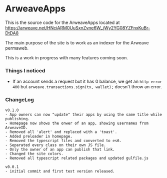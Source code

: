 # ArweaveApps
This is the source code for the ArweaveApps located at https://arweave.net/HNciARM0UuSxnZvne6W_jWy2YG08YZFnxKuBr-DtDA8

The main purpose of the site is to work as an indexer for the Arweave permaweb.

This is a work in progress with many features coming soon.

### Things I noticed
- If an account sends a request but it has 0 balance, we get an `http error 400` but `arweave.transactions.sign(tx, wallet);` doesn't throw an error.

### ChangeLog
```
v0.1.0
- App owners can now "update" their apps by using the same title while publishing.
- Homepage now shows the onwer of an app, showing usernames from ArweaveID.
- Removed all 'alert' and replaced with a 'toast'.
- Added preloader in homepage.
- Removed the typescript files and converted to es6.
- Separated every class on their own JS file.
- Only the owner of an app can publish that link.
- Changed the site colors.
- Removed all typescript related packages and updated gulfile.js

v0.0.1
- initial commit and first test version released.
```